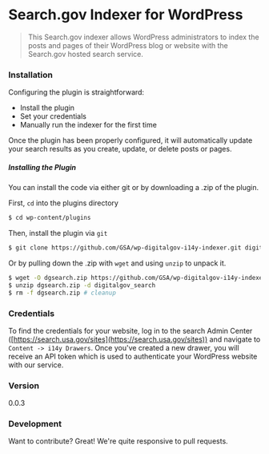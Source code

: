 # Search.gov Indexer for WordPress

> This Search.gov indexer allows WordPress administrators to index the posts and pages of their WordPress blog or website with the Search.gov hosted search service.

### Installation

Configuring the plugin is straightforward:

  - Install the plugin
  - Set your credentials
  - Manually run the indexer for the first time

Once the plugin has been properly configured, it will automatically update your search results as you create, update, or delete posts or pages.

##### Installing the Plugin
You can install the code via either git or by downloading a .zip of the plugin.

First, `cd` into the plugins directory
```sh
$ cd wp-content/plugins
```

Then, install the plugin via `git`
```sh
$ git clone https://github.com/GSA/wp-digitalgov-i14y-indexer.git digitalgov_search
```

Or by pulling down the .zip with `wget` and using `unzip` to unpack it.
```sh
$ wget -O dgsearch.zip https://github.com/GSA/wp-digitalgov-i14y-indexer/archive/master.zip
$ unzip dgsearch.zip -d digitalgov_search
$ rm -f dgsearch.zip # cleanup
```

### Credentials

To find the credentials for your website, log in to the search Admin Center ([https://search.usa.gov/sites](https://search.usa.gov/sites)) and navigate to `Content -> i14y Drawers`. Once you've created a new drawer, you will receive an API token which is used to authenticate your WordPress website with our service.

### Version

0.0.3

### Development

Want to contribute? Great! We're quite responsive to pull requests.

